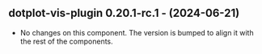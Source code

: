   ## dotplot-vis-plugin 0.20.1-rc.1 - (2024-06-21)
  
  * No changes on this component. The version is bumped to align it
    with the rest of the components.
